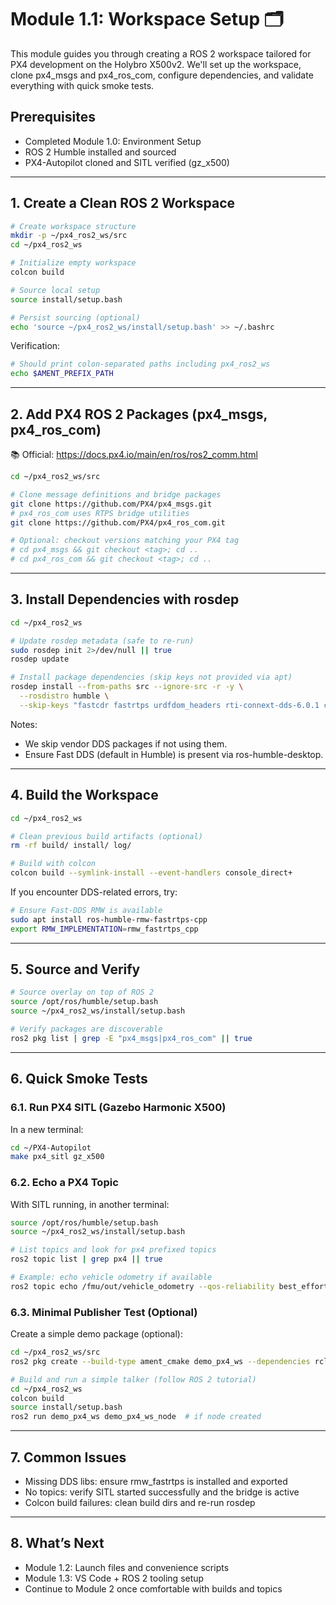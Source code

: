 # Module 1.1: Workspace Setup 🗂️

This module guides you through creating a ROS 2 workspace tailored for PX4 development on the Holybro X500v2. We'll set up the workspace, clone px4_msgs and px4_ros_com, configure dependencies, and validate everything with quick smoke tests.

## Prerequisites
- Completed Module 1.0: Environment Setup
- ROS 2 Humble installed and sourced
- PX4-Autopilot cloned and SITL verified (gz_x500)

---

## 1. Create a Clean ROS 2 Workspace

```bash
# Create workspace structure
mkdir -p ~/px4_ros2_ws/src
cd ~/px4_ros2_ws

# Initialize empty workspace
colcon build

# Source local setup
source install/setup.bash

# Persist sourcing (optional)
echo 'source ~/px4_ros2_ws/install/setup.bash' >> ~/.bashrc
```

Verification:
```bash
# Should print colon-separated paths including px4_ros2_ws
echo $AMENT_PREFIX_PATH
```

---

## 2. Add PX4 ROS 2 Packages (px4_msgs, px4_ros_com)

📚 Official: https://docs.px4.io/main/en/ros/ros2_comm.html

```bash
cd ~/px4_ros2_ws/src

# Clone message definitions and bridge packages
git clone https://github.com/PX4/px4_msgs.git
# px4_ros_com uses RTPS bridge utilities
git clone https://github.com/PX4/px4_ros_com.git

# Optional: checkout versions matching your PX4 tag
# cd px4_msgs && git checkout <tag>; cd ..
# cd px4_ros_com && git checkout <tag>; cd ..
```

---

## 3. Install Dependencies with rosdep

```bash
cd ~/px4_ros2_ws

# Update rosdep metadata (safe to re-run)
sudo rosdep init 2>/dev/null || true
rosdep update

# Install package dependencies (skip keys not provided via apt)
rosdep install --from-paths src --ignore-src -r -y \
  --rosdistro humble \
  --skip-keys "fastcdr fastrtps urdfdom_headers rti-connext-dds-6.0.1 cyclonedds"
```

Notes:
- We skip vendor DDS packages if not using them.
- Ensure Fast DDS (default in Humble) is present via ros-humble-desktop.

---

## 4. Build the Workspace

```bash
cd ~/px4_ros2_ws

# Clean previous build artifacts (optional)
rm -rf build/ install/ log/

# Build with colcon
colcon build --symlink-install --event-handlers console_direct+
```

If you encounter DDS-related errors, try:
```bash
# Ensure Fast-DDS RMW is available
sudo apt install ros-humble-rmw-fastrtps-cpp
export RMW_IMPLEMENTATION=rmw_fastrtps_cpp
```

---

## 5. Source and Verify

```bash
# Source overlay on top of ROS 2
source /opt/ros/humble/setup.bash
source ~/px4_ros2_ws/install/setup.bash

# Verify packages are discoverable
ros2 pkg list | grep -E "px4_msgs|px4_ros_com" || true
```

---

## 6. Quick Smoke Tests

### 6.1. Run PX4 SITL (Gazebo Harmonic X500)
In a new terminal:
```bash
cd ~/PX4-Autopilot
make px4_sitl gz_x500
```

### 6.2. Echo a PX4 Topic
With SITL running, in another terminal:
```bash
source /opt/ros/humble/setup.bash
source ~/px4_ros2_ws/install/setup.bash

# List topics and look for px4 prefixed topics
ros2 topic list | grep px4 || true

# Example: echo vehicle odometry if available
ros2 topic echo /fmu/out/vehicle_odometry --qos-reliability best_effort --qos-durability volatile
```

### 6.3. Minimal Publisher Test (Optional)
Create a simple demo package (optional):
```bash
cd ~/px4_ros2_ws/src
ros2 pkg create --build-type ament_cmake demo_px4_ws --dependencies rclcpp std_msgs

# Build and run a simple talker (follow ROS 2 tutorial)
cd ~/px4_ros2_ws
colcon build
source install/setup.bash
ros2 run demo_px4_ws demo_px4_ws_node  # if node created
```

---

## 7. Common Issues
- Missing DDS libs: ensure rmw_fastrtps is installed and exported
- No topics: verify SITL started successfully and the bridge is active
- Colcon build failures: clean build dirs and re-run rosdep

---

## 8. What’s Next
- Module 1.2: Launch files and convenience scripts
- Module 1.3: VS Code + ROS 2 tooling setup
- Continue to Module 2 once comfortable with builds and topics
